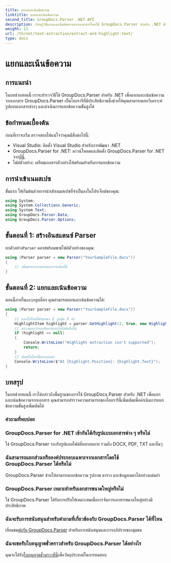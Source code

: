 ```yaml
---
title: แยกและเน้นข้อความ
linktitle: แยกและเน้นข้อความ
second_title: GroupDocs.Parser .NET API
description: เรียนรู้วิธีแยกและเน้นข้อความจากเอกสารโดยใช้ GroupDocs.Parser สำหรับ .NET ขั้นตอนง่ายๆ สำหรับการแยกข้อความอย่างมีประสิทธิภาพในโครงการ .NET ของคุณ
weight: 11
url: /th/net/text-extraction/extract-and-highlight-text/
type: docs
---
```

# แยกและเน้นข้อความ

## การแนะนำ
ในบทช่วยสอนนี้ เราจะสำรวจวิธีใช้ GroupDocs.Parser สำหรับ .NET เพื่อแยกและเน้นข้อความจากเอกสาร GroupDocs.Parser เป็นไลบรารีที่มีประสิทธิภาพซึ่งช่วยให้คุณสามารถแยกวิเคราะห์รูปแบบเอกสารต่างๆ และดำเนินการแยกข้อความขั้นสูงได้
## ข้อกำหนดเบื้องต้น
ก่อนที่เราจะเริ่ม ตรวจสอบให้แน่ใจว่าคุณมีสิ่งต่อไปนี้:
- Visual Studio: ติดตั้ง Visual Studio สำหรับการพัฒนา .NET
-  GroupDocs.Parser for .NET: ดาวน์โหลดและติดตั้ง GroupDocs.Parser for .NET จาก[ที่นี่](https://releases.groupdocs.com/parser/net/).
- ไฟล์ตัวอย่าง: เตรียมเอกสารตัวอย่างให้พร้อมสำหรับการแยกข้อความ

## การนำเข้าเนมสเปซ
ขั้นแรก ให้เริ่มต้นด้วยการนำเข้าเนมสเปซที่จำเป็นลงในโปรเจ็กต์ของคุณ:
```csharp
using System;
using System.Collections.Generic;
using System.Text;
using GroupDocs.Parser.Data;
using GroupDocs.Parser.Options;
```
## ขั้นตอนที่ 1: สร้างอินสแตนซ์ Parser
 ยกตัวอย่าง`Parser` คลาสพร้อมพาธไฟล์ตัวอย่างของคุณ:
```csharp
using (Parser parser = new Parser("YourSampleFile.docx"))
{
    // เพิ่มตรรกะการแยกและการเน้นที่นี่
}
```
## ขั้นตอนที่ 2: แยกและเน้นข้อความ
 ตอนนี้ภายใน`using`บล็อก คุณสามารถแยกและเน้นข้อความได้:
```csharp
using (Parser parser = new Parser("YourSampleFile.docx"))
{
    // แยกไฮไลท์ที่ตำแหน่ง 2 สูงสุด 3 คำ
    HighlightItem highlight = parser.GetHighlight(2, true, new HighlightOptions(3));
    // ตรวจสอบว่ารองรับการแยกไฮไลต์หรือไม่
    if (highlight == null)
    {
        Console.WriteLine("Highlight extraction isn't supported");
        return;
    }
    // พิมพ์ไฮไลท์ที่แยกออกมา
    Console.WriteLine($"At {highlight.Position}: {highlight.Text}");
}
```

## บทสรุป
ในบทช่วยสอนนี้ เราได้กล่าวถึงพื้นฐานของการใช้ GroupDocs.Parser สำหรับ .NET เพื่อแยกและเน้นข้อความจากเอกสาร คุณสามารถสำรวจความสามารถของไลบรารีนี้เพิ่มเติมเพื่อดำเนินการแยกข้อความขั้นสูงเพิ่มเติมได้

### คำถามที่พบบ่อย
### GroupDocs.Parser for .NET เข้ากันได้กับรูปแบบเอกสารต่าง ๆ หรือไม่
ใช่ GroupDocs.Parser รองรับรูปแบบไฟล์ที่หลากหลาย รวมถึง DOCX, PDF, TXT และอื่นๆ
### ฉันสามารถแยกส่วนหรือองค์ประกอบเฉพาะจากเอกสารโดยใช้ GroupDocs.Parser ได้หรือไม่
GroupDocs.Parser ช่วยให้สามารถแยกข้อความ รูปภาพ ตาราง และข้อมูลเมตาได้อย่างแม่นยำ
### GroupDocs.Parser เหมาะสำหรับเอกสารขนาดใหญ่หรือไม่
ใช่ GroupDocs.Parser ได้รับการปรับให้เหมาะสมเพื่อการจัดการเอกสารขนาดใหญ่อย่างมีประสิทธิภาพ
### ฉันจะรับการสนับสนุนสำหรับคำถามที่เกี่ยวข้องกับ GroupDocs.Parser ได้ที่ไหน
 เยี่ยมชม[ฟอรัม GroupDocs.Parser](https://forum.groupdocs.com/c/parser/17) สำหรับการสนับสนุนและการอภิปรายของชุมชน
### ฉันจะขอรับใบอนุญาตชั่วคราวสำหรับ GroupDocs.Parser ได้อย่างไร
 คุณจะได้รับ[ใบอนุญาตชั่วคราวที่นี่](https://purchase.groupdocs.com/temporary-license/)เพื่อวัตถุประสงค์ในการทดสอบ